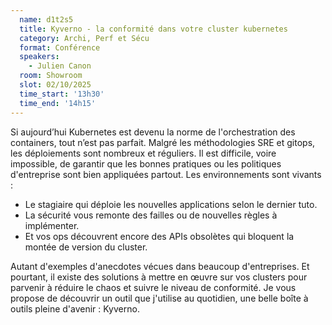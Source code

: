 ```yaml
---
  name: d1t2s5
  title: Kyverno - la conformité dans votre cluster kubernetes
  category: Archi, Perf et Sécu
  format: Conférence
  speakers: 
    - Julien Canon
  room: Showroom
  slot: 02/10/2025
  time_start: '13h30'
  time_end: '14h15'
---
```

Si aujourd’hui Kubernetes est devenu la norme de l'orchestration des containers, tout n’est pas parfait.
Malgré les méthodologies SRE et gitops, les déploiements sont nombreux et réguliers.
Il est difficile, voire impossible, de garantir que les bonnes pratiques ou les politiques d'entreprise sont bien appliquées partout.
Les environnements sont vivants :

- Le stagiaire qui déploie les nouvelles applications selon le dernier tuto.
- La sécurité vous remonte des failles ou de nouvelles règles à implémenter.
- Et vos ops découvrent encore des APIs obsolètes qui bloquent la montée de version du cluster.

Autant d'exemples d'anecdotes vécues dans beaucoup d'entreprises.
Et pourtant, il existe des solutions à mettre en œuvre sur vos clusters pour parvenir à réduire le chaos et suivre le niveau de conformité.
Je vous propose de découvrir un outil que j'utilise au quotidien, une belle boîte à outils pleine d'avenir : Kyverno.
